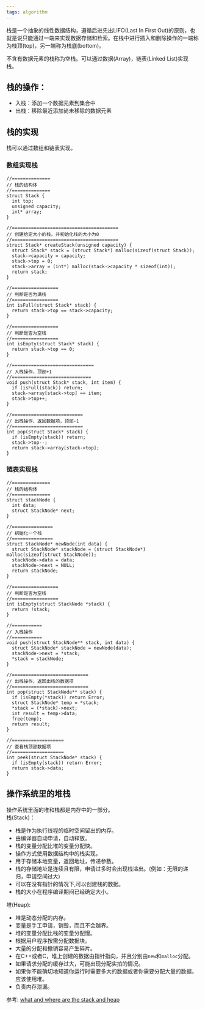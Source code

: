 ```yaml
---
tags: algorithm
---
```

栈是一个抽象的线性数据结构，遵循后进先出LIFO(Last In First Out)的原则，也就是说只能通过一端来实现数据存储和检索。在栈中进行插入和删除操作的一端称为栈顶(top)，另一端称为栈底(bottom)。  

不含有数据元素的栈称为空栈。可以通过数据(Array)，链表(Linked List)实现栈。  

## 栈的操作：
  - 入栈：添加一个数据元素到集合中
  - 出栈：移除最近添加尚未移除的数据元素

## 栈的实现
  栈可以通过数组和链表实现。
### 数组实现栈
```
//==============
// 栈的结构体
//==============
struct Stack {
  int top;
  unsigned capacity;
  int* array;
}

//=======================================
// 创建给定大小的栈，并初始化栈的大小为0
//=======================================
struct Stack* createStack(unsigned capacity) {
  struct Stack* stack = (struct Stack*) malloc(sizeof(struct Stack));
  stack->capacity = capacity;
  stack->top = 0;
  stack->array = (int*) malloc(stack->capacity * sizeof(int));
  return stack;
}

//=================
// 判断是否为满栈
//=================
int isFull(struct Stack* stack) {
  return stack->top == stack->capacity;
}

//=================
// 判断是否为空栈
//=================
int isEmpty(struct Stack* stack) {
  return stack->top == 0;
}

//==============================
// 入栈操作，顶部+1
//=============================
void push(struct Stack* stack, int item) {
  if (isFull(stack)) return;
  stack->array[stack->top] == item;
  stack->top++;
}

//==========================
// 出栈操作，返回数据项，顶部-1
//==========================
int pop(struct Stack* stack) {
  if (isEmpty(stack)) return;
  stack->top--;
  return stack->array[stack->top];
}
```
### 链表实现栈
```
//==============
// 栈的结构体
//==============
struct stackNode {
  int data;
  struct StackNode* next;
}

//===============
// 初始化一个栈
//===============
struct StackNode* newNode(int data) {
  struct StackNode* stackNode = (struct StackNode*) malloc(sizeof(struct StackNode));
  stackNode->data = data;
  stackNode->next = NULL;
  return stackNode;
}

//=================
// 判断是否为空栈
//=================
int isEmpty(struct StackNode *stack) {
  return !stack;
}

//===========
// 入栈操作
//===========
void push(struct StackNode** stack, int data) {
  struct StackNode* stackNode = newNode(data);
  stackNode->next = *stack;
  *stack = stackNode;
}

//============================
// 出栈操作，返回出栈的数据项
//============================
int pop(struct StackNode** stack) {
  if (isEmpty(*stack)) return Error;
  struct StackNode* temp = *stack;
  *stack = (*stack)->next;
  int result = temp->data;
  free(temp);
  return result;
}

//===================
// 查看栈顶部数据项
//===================
int peek(struct StackNode* stack) {
  if (isEmpty(stack)) return Error;
  return stack->data;
}
```

## 操作系统里的堆栈
操作系统里面的堆和栈都是内存中的一部分。  
  栈(Stack)：  
  - 栈是作为执行线程的临时空间留出的内存。
  - 由编译器自动申请，自动释放。
  - 栈的变量分配比堆的变量分配快。
  - 操作方式使用数据结构中的栈实现。
  - 用于存储本地变量，返回地址，传递参数。
  - 栈的存储地址是连续且有限，申请过多时会出现栈溢出。(例如：无限的递归，申请空间过大)
  - 可以在没有指针的情况下,可以创建栈的数据。
  - 栈的大小在程序编译期间已经确定大小。

  堆(Heap):
  - 堆是动态分配的内存。
  - 变量是手工申请，销毁，而且不会越界。
  - 堆的变量分配比栈的变量分配慢。
  - 根据用户程序按需分配数据块。
  - 大量的分配和撤销容易产生碎片。
  - 在C++或者C，堆上创建的数据由指针指向，并且分别由`new`和`malloc`分配。
  - 如果请求分配的缓存过大，可能出现分配实拍的情况。
  - 如果你不能确切地知道你运行时需要多大的数据或者你需要分配大量的数据，应该使用堆。
  - 负责内存泄漏。

参考: [what and where are the stack and heap](https://stackoverflow.com/questions/79923/what-and-where-are-the-stack-and-heap)